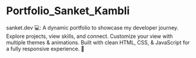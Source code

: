 # Portfolio_Sanket_Kambli
sanket.dev 💻: A dynamic portfolio to showcase my developer journey. Explore projects, view skills, and connect. Customize your view with multiple themes &amp; animations. Built with clean HTML, CSS, &amp; JavaScript for a fully responsive experience. 🎨
